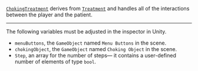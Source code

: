[```ChokingTreatment```](https://github.com/CMotley8/First-Aid-Training/blob/fbd0b6dbcfd6fc0de5c2af9fdf740ab95b557441/Assets/Scripts/Treatment%20Type%20and%20Treatment%20Object%20Scripts/ChokingTreatment.cs) derives from [```Treatment```](Treatment) and handles all of the interactions between the player and the patient.

***

The following variables must be adjusted in the inspector in Unity.
- ```menuButtons```, the ```GameObject``` named ```Menu Buttons``` in the scene.
- ```chokingObject```, the ```GameObject``` named ```Choking Object``` in the scene.
- ```Step```, an array for the number of steps— it contains a user-defined number of elements of type ```bool```.